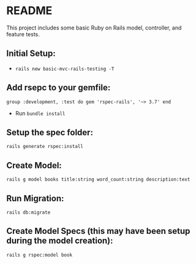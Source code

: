 # README

This project includes some basic Ruby on Rails model, controller, and feature tests.

## Initial Setup:
* `rails new basic-mvc-rails-testing -T`

## Add rsepc to your gemfile:
`
group :development, :test do
  gem 'rspec-rails', '~> 3.7'
end
`

* Run `bundle install`

## Setup the spec folder:
`rails generate rspec:install`

## Create Model:
`rails g model books title:string word_count:string description:text`

## Run Migration:
`rails db:migrate`

## Create Model Specs (this may have been setup during the model creation):
`rails g rspec:model book`